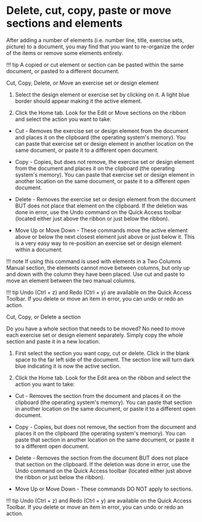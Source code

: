 # Delete, cut, copy, paste or move sections and elements

After adding a number of elements (i.e. number line, title, exercise sets, picture) to a document, you may find that you want to re-organize the order of the items or remove some elements entirely.

!!! tip
    A copied or cut element or section can be pasted within the same document, or pasted to a different document.

Cut, Copy, Delete, or Move an exercise set or design element

1. Select the design element or exercise set by clicking on it. A light blue border should appear making it the active element.

2. Click the Home tab. Look for the Edit or Move sections on the ribbon and select the action you want to take:

- Cut - Removes the exercise set or design element from the document and places it on the clipboard (the operating system's memory). You can paste that exercise set or design element in another location on the same document, or paste it to a different open document.

- Copy - Copies, but does not remove, the exercise set or design element from the document and places it on the clipboard (the operating system's memory). You can paste that exercise set or design element in another location on the same document, or paste it to a different open document.

- Delete - Removes the exercise set or design element from the document BUT does not place that element on the clipboard. If the deletion was done in error, use the Undo command on the Quick Access toolbar (located either just above the ribbon or just below the ribbon).

- Move Up or Move Down - These commands move the active element above or below the next closest element just above or just below it. This is a very easy way to re-position an exercise set or design element within a document.

!!! note
    If using this command is used with elements in a Two Columns Manual section, the elements cannot move between columns, but only up and down with the column they have been placed. Use cut and paste to move an element between the two manual columns.

!!! tip
    Undo (Ctrl + z) and Redo (Ctrl + y) are available on the Quick Access Toolbar. If you delete or move an item in error, you can undo or redo an action.

Cut, Copy, or Delete a section

Do you have a whole section that needs to be moved? No need to move each exercise set or design element separately. Simply copy the whole section and paste it in a new location.

1. First select the section you want copy, cut or delete. Click in the blank space to the far left side of the document. The section line will turn dark blue indicating it is now the active section.

2. Click the Home tab. Look for the Edit area on the ribbon and select the action you want to take:

- Cut - Removes the section from the document and places it on the clipboard (the operating system's memory). You can paste that section in another location on the same document, or paste it to a different open document.

- Copy - Copies, but does not remove, the section from the document and places it on the clipboard (the operating system's memory). You can paste that section in another location on the same document, or paste it to a different open document.

- Delete - Removes the section from the document BUT does not place that section on the clipboard. If the deletion was done in error, use the Undo command on the Quick Access toolbar (located either just above the ribbon or just below the ribbon).

- Move Up or Move Down - These commands DO NOT apply to sections.

!!! tip
    Undo (Ctrl + z) and Redo (Ctrl + y) are available on the Quick Access Toolbar. If you delete or move an item in error, you can undo or redo an action.
